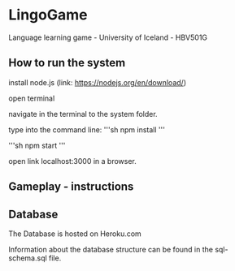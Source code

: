 # LingoGame
Language learning game - University of Iceland - HBV501G

## How to run the system
install node.js (link: https://nodejs.org/en/download/)

open terminal

navigate in the terminal to the system folder.

type into the command line:
'''sh
npm install
'''

'''sh
npm start
'''

open link localhost:3000 in a browser.

## Gameplay - instructions



## Database
The Database is hosted on Heroku.com

Information about the database structure can be found in the sql-schema.sql file.
